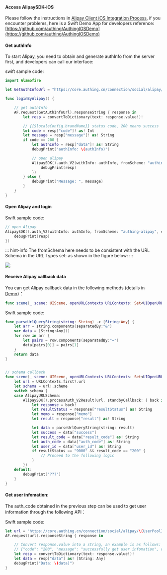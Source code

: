 <IntegrationDetailCard title="Start to develop access">

#### Access AlipaySDK-iOS

Please follow the instructions in [Alipay Client iOS Integration Process](https://docs.open.alipay.com/204/105295/), if you encounter problems, here is a Swift Demo App for developers reference: [https://github.com/authing/AuthingIOSDemo](https://github.com/authing/AuthingIOSDemo)

#### Get authInfo

To start Alipay, you need to obtain and generate authInfo from the server first, and developers can call our interface:

<ApiMethodSpec method="get" host="https://core.authing.cn/" path="connection/social/alipay/:userPoolId/authinfo">

<template slot="pathParams">

<ApiMethodParam name="userPoolId" type="string" required description="user pool ID"/>

</template>

<template slot="response">

<ApiMethodResponse httpCode="200">

```json
{
	"code": 200,
	"message": "success get authinfo",
	"data": "apiname=com.alipay.account.auth&app_id=2018010901722731&app_name=mc&auth_type=AUTHACCOUNT&biz_type=openservice&method=alipay.open.auth.sdk.code.get&pid=2088422236285260&product_id=APP_FAST_LOGIN&scope=kuaijie&sign_type=RSA2&target_id=8a7a4ac1-888f-4e73-93d8-82bdc5786cec&sign=inNShZI0RrLvR%2F3V10tAQOQTLSmUKNtzbXbmDKVKGXc%2FCeIhoGqv4hrD4amq4h8ejj9PwAJkToXxLZI%2FSNQDcABFsrPGagKMpIn7wOBBYKHguOt5gJmG0D305eehmXheosDu4GmhPPpDe3Lks4aWjwswbN2rD2KqqGKOrEtTrXIomc%2By30F37E2rH8jwo7zeATjY%2B27qbgu%2FlGkHg0SwZ1GHs%2Fxic0xRMilxDRCd%2BSLYuyQhqBO%2B6lKXA%2BZb8N1V5GHWLkC1rpNEKPgfXwU6lWaXJ6JfFKIshPsJYEXRbTtIDUqI5sd8o8Y68MlYf1OlsOKmz24%2FZRKm%2Bu2JpVyWpw%3D%3D"
}
```

</ApiMethodResponse>

</template>

</ApiMethodSpec>

swift sample code:

```swift
import Alamofire

let GetAuthInfoUrl = "https://core.authing.cn/connection/social/alipay/<YOUR_USERPOOL_ID>/authinfo"

func loginByAlipay() {

    // get authInfo
    AF.request(GetAuthInfoUrl).responseString { response in
        let resp = convertToDictionary(text: response.value!)!

        // {{$localeConfig.brandName}} status code, 200 means success
        let code = resp["code"]! as! Int
        let message = resp["message"]! as! String
        if code == 200 {
            let authInfo = resp["data"]! as! String
            debugPrint("authInfo: \(authInfo)")

            // open alipay
            AlipaySDK().auth_V2(withInfo: authInfo, fromScheme: "authing-alipay", callback: { resp in
                debugPrint(resp)
            })
        } else {
            debugPrint("Message: ", message)
        }
    }
}

```

#### Open Alipay and login

Swift sample code:

```swift
// open Alipay
AlipaySDK().auth_V2(withInfo: authInfo, fromScheme: "authing-alipay", callback: { resp in
    debugPrint(resp)
})
```

::: hint-info
The fromSchema here needs to be consistent with the URL Schema in the URL Types set: as shown in the figure below:
:::

![](https://cdn.authing.cn/blog/image%20%28497%29.png)

#### Receive Alipay callback data

You can get Alipay callback data in the following methods (details in [Demo](https://github.com/authing/AuthingIOSDemo)）：

```swift
func scene(_ scene: UIScene, openURLContexts URLContexts: Set<UIOpenURLContext>)
```

Swift sample code:

```swift
func parseUrlQueryString(string: String) -> [String:Any] {
    let arr = string.components(separatedBy:"&")
    var data = [String:Any]()
    for row in arr {
        let pairs = row.components(separatedBy:"=")
        data[pairs[0]] = pairs[1]
    }
    return data
}


// schema callback
func scene(_ scene: UIScene, openURLContexts URLContexts: Set<UIOpenURLContext>) {
    let url = URLContexts.first?.url
    let schema = url!.scheme
    switch schema {
    case AlipayURLSchema:
        AlipaySDK().processAuth_V2Result(url, standbyCallback: { back in
            let response = back!
            let resultStatus = response["resultStatus"] as! String
            let memo = response["memo"]
            let result = response["result"] as! String

            let data = parseUrlQueryString(string: result)
            let success = data["success"]
            let result_code = data["result_code"] as! String
            let auth_code = data["auth_code"] as! String
            let user_id = data["user_id"] as! String
            if resultStatus == "9000" && result_code == "200" {
                // Proceed to the following logic
            }
        })
    default:
        debugPrint("???")
    }
}
```

#### Get user infomation:

The auth_code obtained in the previous step can be used to get user information through the following API：

<ApiMethodSpec method="get" host="https://core.authing.cn/" path="connection/social/alipay/:userPoolId/callback?app_id=YOUR_APP_ID">

<template slot="pathParams">

<ApiMethodParam name="userPoolId" type="string" required description="user pool ID"/>

</template>

<template slot="queryParams">

<ApiMethodParam name="auth_code" type="string" required description="上auth_code obtained in the previous step"/>

<ApiMethodParam name="app_id" type="string">

Application ID, optional. If the application ID is passed, the token in the obtained user information will be the id_token issued by the application; if it is not passed, the token in the user information will be the token issued by {{$localeConfig.brandName}}. **It is recommended to pass app_id when calling this interface**.

</ApiMethodParam>

</template>

<template slot="response">

<ApiMethodResponse httpCode="200">

```js
{
  id: '5f8ff3f3864c9c62bb76fdb1',
  email: null,
  emailVerified: false,
  unionid: 'alipay:2088422236285260',
  openid: null,
  oauth: '{"code":"10000","msg":"Success","avatar":"https://tfs.alipayobjects.com/images/partner/TB1_fGraDXGDuNjmf7YXXctaXXa","city":"huaihua","gender":"m","isCertified":"T","isStudentCertified":"F","nickName":"Bob","province":"hunan","userId":"2088422236285260","userStatus":"T","userType":"2"}',
  registerSource: [ 'social:alipay' ],
  username: null,
  nickname: 'Bob',
  company: null,
  photo: 'https://tfs.alipayobjects.com/images/partner/TB1_fGraDXGDuNjmf7YXXctaXXa',
  token: 'YOUR_TOKEN',
  phone: null,
  tokenExpiredAt: 2020-11-05T09:05:09.844Z,
  loginsCount: 7,
  lastIP: undefined,
  signedUp: 2020-10-21T08:40:19.036Z,
  blocked: false,
  isDeleted: false
}
```

</ApiMethodResponse>

</template>

</ApiMethodSpec>

Swift sample code:

```swift
let url = "https://core.authing.cn/connection/social/alipay/\(UserPoolId)/callback?auth_code=\(auth_code)"
AF.request(url).responseString { response in

    // Convert response.value into a string, an example is as follows:
    // ["code": "200", "message": "successfully get user infomation", data: "" ]
    let resp = convertToDictionary(text: response.value!)!
    let data = resp["data"] as! [String: Any]
    debugPrint("Data: \(data)")
}
```

</IntegrationDetailCard>
